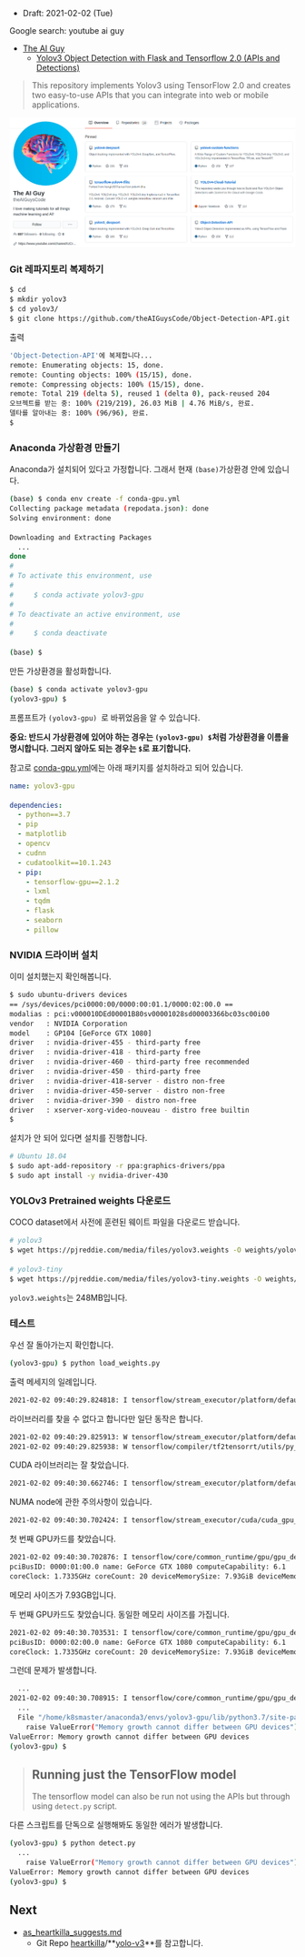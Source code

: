 * Draft: 2021-02-02 (Tue)



Google search: youtube ai guy

* [The AI Guy](https://github.com/theAIGuysCode)
  * [Yolov3 Object Detection with Flask and Tensorflow 2.0 (APIs and Detections)](https://github.com/theAIGuysCode/Object-Detection-API)

> This repository implements Yolov3 using TensorFlow 2.0 and creates two easy-to-use APIs that you can integrate into web or mobile applications.

<img src='images/git_repository-the_ai_guy.png'>

### Git 레파지토리 복제하기

```bash
$ cd
$ mkdir yolov3
$ cd yolov3/
$ git clone https://github.com/theAIGuysCode/Object-Detection-API.git
```

출력

```bash
'Object-Detection-API'에 복제합니다...
remote: Enumerating objects: 15, done.
remote: Counting objects: 100% (15/15), done.
remote: Compressing objects: 100% (15/15), done.
remote: Total 219 (delta 5), reused 1 (delta 0), pack-reused 204
오브젝트를 받는 중: 100% (219/219), 26.03 MiB | 4.76 MiB/s, 완료.
델타를 알아내는 중: 100% (96/96), 완료.
$
```

### Anaconda 가상환경 만들기

Anaconda가 설치되어 있다고 가정합니다. 그래서 현재 `(base)`가상환경 안에 있습니다.

```bash
(base) $ conda env create -f conda-gpu.yml
Collecting package metadata (repodata.json): done
Solving environment: done

Downloading and Extracting Packages
  ...
done
#
# To activate this environment, use
#
#     $ conda activate yolov3-gpu
#
# To deactivate an active environment, use
#
#     $ conda deactivate

(base) $
```

만든 가상환경을 활성화합니다. 

```bash
(base) $ conda activate yolov3-gpu
(yolov3-gpu) $
```

프롬프트가 `(yolov3-gpu) `로 바뀌었음을 알 수 있습니다. 

**중요: 반드시 가상환경에 있어야 하는 경우는 `(yolov3-gpu) $`처럼 가상환경을 이름을 명시합니다. 그러지 않아도 되는 경우는 `$`로 표기합니다.**

참고로 [conda-gpu.yml](https://github.com/theAIGuysCode/Object-Detection-API/blob/master/conda-gpu.yml)에는 아래 패키지를 설치하라고 되어 있습니다.

```yaml
name: yolov3-gpu

dependencies:
  - python==3.7
  - pip
  - matplotlib
  - opencv
  - cudnn
  - cudatoolkit==10.1.243
  - pip:
    - tensorflow-gpu==2.1.2
    - lxml
    - tqdm
    - flask
    - seaborn
    - pillow
```

### NVIDIA 드라이버 설치

이미 설치했는지 확인해봅니다.

```bash
$ sudo ubuntu-drivers devices
== /sys/devices/pci0000:00/0000:00:01.1/0000:02:00.0 ==
modalias : pci:v000010DEd00001B80sv00001028sd00003366bc03sc00i00
vendor   : NVIDIA Corporation
model    : GP104 [GeForce GTX 1080]
driver   : nvidia-driver-455 - third-party free
driver   : nvidia-driver-418 - third-party free
driver   : nvidia-driver-460 - third-party free recommended
driver   : nvidia-driver-450 - third-party free
driver   : nvidia-driver-418-server - distro non-free
driver   : nvidia-driver-450-server - distro non-free
driver   : nvidia-driver-390 - distro non-free
driver   : xserver-xorg-video-nouveau - distro free builtin
$
```

설치가 안 되어 있다면 설치를 진행합니다.

```bash
# Ubuntu 18.04
$ sudo apt-add-repository -r ppa:graphics-drivers/ppa
$ sudo apt install -y nvidia-driver-430
```

### YOLOv3 Pretrained weights 다운로드

COCO dataset에서 사전에 훈련된 웨이트 파일을 다운로드 받습니다.

```bash
# yolov3
$ wget https://pjreddie.com/media/files/yolov3.weights -O weights/yolov3.weights

# yolov3-tiny
$ wget https://pjreddie.com/media/files/yolov3-tiny.weights -O weights/yolov3-tiny.weights
```

`yolov3.weights`는 248MB입니다.

### 테스트

우선 잘 돌아가는지 확인합니다.

```bash
(yolov3-gpu) $ python load_weights.py
```

출력 메세지의 일례입니다.

```bash
2021-02-02 09:40:29.824818: I tensorflow/stream_executor/platform/default/dso_loader.cc:44] Successfully opened dynamic library libnvinfer.so.6
```

라이브러리를 찾을 수 없다고 합니다만 일단 동작은 합니다.

```bash
2021-02-02 09:40:29.825913: W tensorflow/stream_executor/platform/default/dso_loader.cc:55] Could not load dynamic library 'libnvinfer_plugin.so.6'; dlerror: libnvrtc.so.10.2: cannot open shared object file: No such file or directory; LD_LIBRARY_PATH: /usr/local/cuda-11.2/lib64
2021-02-02 09:40:29.825938: W tensorflow/compiler/tf2tensorrt/utils/py_utils.cc:30] Cannot dlopen some TensorRT libraries. If you would like to use Nvidia GPU with TensorRT, please make sure the missing libraries mentioned above are installed properly.
```

CUDA 라이브러리는 잘 찾았습니다.

```bash
2021-02-02 09:40:30.662746: I tensorflow/stream_executor/platform/default/dso_loader.cc:44] Successfully opened dynamic library libcuda.so.1
```

NUMA node에 관한 주의사항이 있습니다.

```bash
2021-02-02 09:40:30.702424: I tensorflow/stream_executor/cuda/cuda_gpu_executor.cc:981] successful NUMA node read from SysFS had negative value (-1), but there must be at least one NUMA node, so returning NUMA node zero
```

첫 번째 GPU카드를 찾았습니다.

```bash
2021-02-02 09:40:30.702876: I tensorflow/core/common_runtime/gpu/gpu_device.cc:1555] Found device 0 with properties: 
pciBusID: 0000:01:00.0 name: GeForce GTX 1080 computeCapability: 6.1
coreClock: 1.7335GHz coreCount: 20 deviceMemorySize: 7.93GiB deviceMemoryBandwidth: 298.32GiB/s
```

메모리 사이즈가 7.93GB입니다.

두 번째 GPU카드도 찾았습니다. 동일한 메모리 사이즈를 가집니다.

```bash
2021-02-02 09:40:30.703531: I tensorflow/core/common_runtime/gpu/gpu_device.cc:1555] Found device 1 with properties: 
pciBusID: 0000:02:00.0 name: GeForce GTX 1080 computeCapability: 6.1
coreClock: 1.7335GHz coreCount: 20 deviceMemorySize: 7.93GiB deviceMemoryBandwidth: 298.32GiB/s
```

그런데 문제가 발생합니다.

```bash
  ...
2021-02-02 09:40:30.708915: I tensorflow/core/common_runtime/gpu/gpu_device.cc:1697] Adding visible gpu devices: 0, 1
  ...
  File "/home/k8smaster/anaconda3/envs/yolov3-gpu/lib/python3.7/site-packages/tensorflow_core/python/eager/context.py", line 945, in _compute_gpu_options
    raise ValueError("Memory growth cannot differ between GPU devices")
ValueError: Memory growth cannot differ between GPU devices
(yolov3-gpu) $
```

> ## Running just the TensorFlow model
>
> The tensorflow model can also be run not using the APIs but through using `detect.py` script.

다른 스크립트를 단독으로 실행해봐도 동일한 에러가 발생합니다.

```bash
(yolov3-gpu) $ python detect.py
  ...
    raise ValueError("Memory growth cannot differ between GPU devices")
ValueError: Memory growth cannot differ between GPU devices
(yolov3-gpu) $
```

## Next

* [as_heartkilla_suggests.md](as_heartkilla_suggests.md)
  * Git Repo [heartkilla](https://github.com/heartkilla)/**[yolo-v3](https://github.com/heartkilla/yolo-v3)**를 참고합니다.